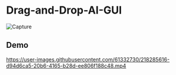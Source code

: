 # Drag-and-Drop-AI-GUI

![Capture](https://user-images.githubusercontent.com/61332730/218285277-3e29ace9-bf22-42c7-b12e-3ae49512c733.PNG)

## Demo

https://user-images.githubusercontent.com/61332730/218285616-d94d6ca5-20b6-4165-b28d-ee806f188c48.mp4


